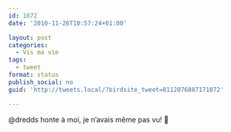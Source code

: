 ```yaml
---
id: 1872
date: '2010-11-26T10:57:24+01:00'

layout: post
categories:
  - Vis ma vie
tags:
  - tweet
format: status
publish_social: no
guid: 'http://tweets.local/?birdsite_tweet=8112076887171072'

---
```


@dredds honte à moi, je n’avais même pas vu! 🙁